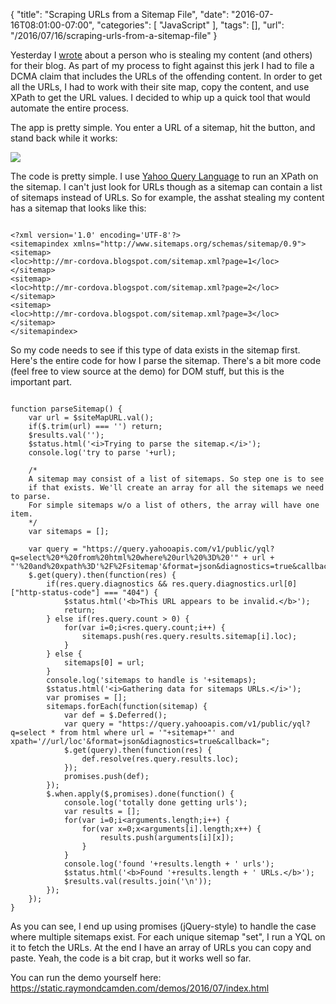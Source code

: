 
{
	"title": "Scraping URLs from a Sitemap File",
	"date": "2016-07-16T08:01:00-07:00",
	"categories": [
		"JavaScript"
	],
	"tags": [],
	"url": "/2016/07/16/scraping-urls-from-a-sitemap-file"
}

Yesterday I [wrote](https://www.raymondcamden.com/2016/07/15/fighting-against-a-content-stealer-on-blogger/) about a person who is stealing my content (and others) for their blog. As part of my process to fight against this jerk I had to file a DCMA claim that includes the URLs of the offending content. In order to get all the URLs, I had to work with their site map, copy the content, and use XPath to get the URL values. I decided to whip up a quick tool that would automate the entire process.

The app is pretty simple. You enter a URL of a sitemap, hit the button, and stand back while it works:

<img src="https://static.raymondcamden.com/images/2016/07/sitemap1.jpg" class="imgborder">

The code is pretty simple. I use [Yahoo Query Language](https://developer.yahoo.com/yql/) to run an XPath on the sitemap. I can't just look for URLs though as a sitemap can contain a list of sitemaps instead of URLs. So for example, the asshat stealing my content has a sitemap that looks like this:

<pre><code class="language-markup">
&lt;?xml version='1.0' encoding='UTF-8'?&gt;
&lt;sitemapindex xmlns=&quot;http://www.sitemaps.org/schemas/sitemap/0.9&quot;&gt;
&lt;sitemap&gt;
&lt;loc&gt;http://mr-cordova.blogspot.com/sitemap.xml?page=1&lt;/loc&gt;
&lt;/sitemap&gt;
&lt;sitemap&gt;
&lt;loc&gt;http://mr-cordova.blogspot.com/sitemap.xml?page=2&lt;/loc&gt;
&lt;/sitemap&gt;
&lt;sitemap&gt;
&lt;loc&gt;http://mr-cordova.blogspot.com/sitemap.xml?page=3&lt;/loc&gt;
&lt;/sitemap&gt;
&lt;/sitemapindex&gt;
</code></pre>

So my code needs to see if this type of data exists in the sitemap first. Here's the entire code for how I parse the sitemap. There's a bit more code (feel free to view source at the demo) for DOM stuff, but this is the important part.

<pre><code class="language-javascript">
function parseSitemap() {
	var url = $siteMapURL.val();
	if($.trim(url) === '') return;
	$results.val('');
	$status.html('&lt;i&gt;Trying to parse the sitemap.&lt;/i&gt;');
	console.log('try to parse '+url);

	/*
	A sitemap may consist of a list of sitemaps. So step one is to see
	if that exists. We'll create an array for all the sitemaps we need to parse.
	For simple sitemaps w/o a list of others, the array will have one item.
	*/
	var sitemaps = [];

	var query = &quot;https://query.yahooapis.com/v1/public/yql?q=select%20*%20from%20html%20where%20url%20%3D%20'&quot; + url + &quot;'%20and%20xpath%3D'%2F%2Fsitemap'&amp;format=json&amp;diagnostics=true&amp;callback=&quot;;
	$.get(query).then(function(res) {
		if(res.query.diagnostics &amp;&amp; res.query.diagnostics.url[0][&quot;http-status-code&quot;] === &quot;404&quot;) {
			$status.html('&lt;b&gt;This URL appears to be invalid.&lt;/b&gt;');
			return;
		} else if(res.query.count &gt; 0) {
			for(var i=0;i&lt;res.query.count;i++) {
				sitemaps.push(res.query.results.sitemap[i].loc);
			}
		} else {
			sitemaps[0] = url;
		}
		console.log('sitemaps to handle is '+sitemaps);
		$status.html('&lt;i&gt;Gathering data for sitemaps URLs.&lt;/i&gt;');
		var promises = [];
		sitemaps.forEach(function(sitemap) {
			var def = $.Deferred();
			var query = &quot;https://query.yahooapis.com/v1/public/yql?q=select * from html where url = '&quot;+sitemap+&quot;' and xpath='//url/loc'&amp;format=json&amp;diagnostics=true&amp;callback=&quot;;
			$.get(query).then(function(res) { 
				def.resolve(res.query.results.loc);
			});
			promises.push(def);
		});
		$.when.apply($,promises).done(function() {
			console.log('totally done getting urls');
			var results = [];
			for(var i=0;i&lt;arguments.length;i++) {
				for(var x=0;x&lt;arguments[i].length;x++) {
					results.push(arguments[i][x]);
				}
			}
			console.log('found '+results.length + ' urls');
			$status.html('&lt;b&gt;Found '+results.length + ' URLs.&lt;/b&gt;');
			$results.val(results.join('\n'));
		});
	});
}
</code></pre>

As you can see, I end up using promises (jQuery-style) to handle the case where multiple sitemaps exist. For each unique sitemap "set", I run a YQL on it to fetch the URLs. At the end I have an array of URLs you can copy and paste. Yeah, the code is a bit crap, but it works well so far. 

You can run the demo yourself here: https://static.raymondcamden.com/demos/2016/07/index.html

